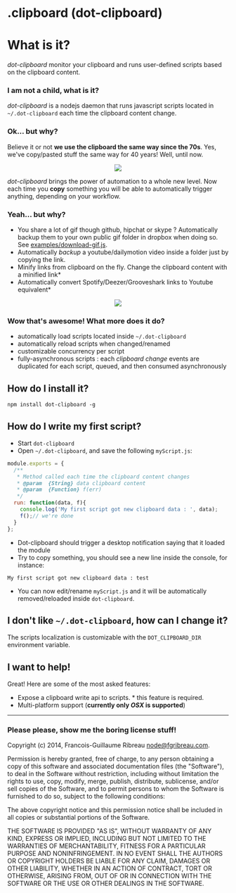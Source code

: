 .clipboard (dot-clipboard)
==========================

# What is it?

*dot-clipboard* monitor your clipboard and runs user-defined scripts based on the clipboard content.

### I am not a child, what is it?

*dot-clipboard* is a nodejs daemon that runs javascript scripts located in `~/.dot-clipboard` each time the clipboard content change.

### Ok... but why?

Believe it or not **we use the clipboard the same way since the 70s**. Yes, we've copy/pasted stuff the same way for 40 years! Well, until now. 

<p align="center">
<img src="https://dl.dropboxusercontent.com/u/3892/gif/noob.gif"/>
</p>

*dot-clipboard* brings the power of automation to a whole new level. Now each time you **copy** something you will be able to automatically trigger anything, depending on your workflow.

### Yeah... but why?

- You share a lot of gif though github, hipchat or skype ? Automatically backup them to your own public gif folder in dropbox when doing so. See [examples/download-gif.js](/examples/download-gif.js).
- Automatically *backup* a youtube/dailymotion video inside a folder just by copying the link.
- Minify links from clipboard on the fly. Change the clipboard content with a minified link\*
- Automatically convert Spotify/Deezer/Grooveshark links to Youtube equivalent\*

<p align="center">
<img src="https://dl.dropboxusercontent.com/u/3892/gif/knailed-it/ironman-stark-awesome-epic-giphy%20%281%29.gif"/>
</p>

### Wow that's awesome! What more does it do?

- automatically load scripts located inside `~/.dot-clipboard`
- automatically reload scripts when changed/renamed
- customizable concurrency per script
- fully-asynchronous scripts : each *clipboard change* events are duplicated for each script, queued, and then consumed asynchronously

## How do I install it?

```
npm install dot-clipboard -g
```

## How do I write my first script?

- Start `dot-clipboard`
- Open `~/.dot-clipboard`, and save the following `myScript.js`:

```javascript
module.exports = {
  /**
   * Method called each time the clipboard content changes
   * @param  {String} data clipboard content
   * @param  {Function} f(err)
   */
  run: function(data, f){
    console.log('My first script got new clipboard data : ', data);
    f();// we're done
  }
};
```

- Dot-clipboard should trigger a desktop notification saying that it loaded the module
- Try to copy something, you should see a new line inside the console, for instance:

```
My first script got new clipboard data : test
```

- You can now edit/rename `myScript.js` and it will be automatically removed/reloaded inside `dot-clipboard`.

## I don't like `~/.dot-clipboard`, how can I change it?

The scripts localization is customizable with the `DOT_CLIPBOARD_DIR` environment variable.

## I want to help!

Great! Here are some of the most asked features:

- Expose a clipboard write api to scripts. \* this feature is required.
- Multi-platform support (**currently only *OSX* is supported**)

-------------------------

### Please please, show me the boring license stuff!

Copyright (c) 2014, Francois-Guillaume Ribreau node@fgribreau.com.

Permission is hereby granted, free of charge, to any person obtaining a copy of this software and associated documentation files (the "Software"), to deal in the Software without restriction, including without limitation the rights to use, copy, modify, merge, publish, distribute, sublicense, and/or sell copies of the Software, and to permit persons to whom the Software is furnished to do so, subject to the following conditions:

The above copyright notice and this permission notice shall be included in all copies or substantial portions of the Software.

THE SOFTWARE IS PROVIDED "AS IS", WITHOUT WARRANTY OF ANY KIND, EXPRESS OR IMPLIED, INCLUDING BUT NOT LIMITED TO THE WARRANTIES OF MERCHANTABILITY, FITNESS FOR A PARTICULAR PURPOSE AND NONINFRINGEMENT. IN NO EVENT SHALL THE AUTHORS OR COPYRIGHT HOLDERS BE LIABLE FOR ANY CLAIM, DAMAGES OR OTHER LIABILITY, WHETHER IN AN ACTION OF CONTRACT, TORT OR OTHERWISE, ARISING FROM, OUT OF OR IN CONNECTION WITH THE SOFTWARE OR THE USE OR OTHER DEALINGS IN THE SOFTWARE.
